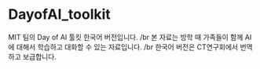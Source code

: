 # DayofAI_toolkit
MIT 팀의 Day of AI 툴킷 한국어 버전입니다. /br
본 자료는 방학 때 가족들이 함께 AI에 대해서 학습하고 대화할 수 있는 자료입니다. /br
한국어 버전은 CT연구회에서 번역하고 보급합니다.

